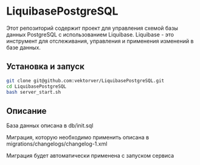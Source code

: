 # LiquibasePostgreSQL

Этот репозиторий содержит проект для управления схемой базы данных PostgreSQL с использованием Liquibase. Liquibase - это инструмент для отслеживания, управления и применения изменений в базе данных.


## Установка и запуск
   ```sh
   git clone git@github.com:vektorver/LiquibasePostgreSQL.git
   cd LiquibasePostgreSQL
   bash server_start.sh
   ```

## Описание

База данных описана в db/init.sql

Миграция, которую необходимо применить описана в migrations/changelogs/changelog-1.xml

Миграция будет автоматически применена с запуском сервиса